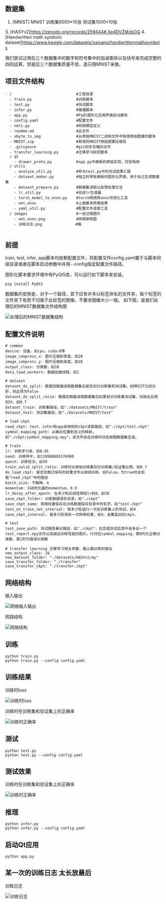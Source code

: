 ## 数据集 
1. [MNIST] MNIST 训练集6000\*10张 测试集1000\*10张

[//]: # (2. [Extended MNIST]https://www.kaggle.com/datasets/crawford/emnist?resource=download)
3. [HASYv2]https://zenodo.org/records/259444#.Xe4DVZMzbOQ
4. [Handwritten math symbols dataset]https://www.kaggle.com/datasets/xainano/handwrittenmathsymbols

我们尝试过用后三个数据集中的数字和符号集中的加减乘除以及括号来完成完整的四则运算，但是后三个数据集质量不佳，遂只用MNIST来做。

## 项目文件结构
```
- /                             #工程目录
  - train.py                    #训练脚本
  - test.py                     #测试脚本
  - infer.py                    #推理脚本
  - app.py                      #PyQt图形化应用界面启动脚本
  - config.yaml                 #配置文件
  - nets.py                     #网络模型定义
  - readme.md                   #此文件
  - ubyte_to_img                #从原始MNIST二进制文件中取得原始图像的脚本
  - MNIST.zip                   #取得的MNIST原始图像压缩包
  - .gitignore                  #git同步忽略的文件
  - transfer_learning.py        #迁移学习研究脚本
  / qt
    - drawer_proto.py           #app.py中画板的原始实现，仅存档用
  / utils
    - analyse_util.py           #参与test.py中的测试结果汇报
    - dataset_maker.py          #独立的带有画板的图形化界面，用于自己生成数据集
    - dataset_prepare.py        #数据集读取以及预处理方法
    - lr_util.py                #动态lr生成器
    - torch_model_to_onnx.py    #torch网络转onnx可视化工具
    - net.onnx                  #上面脚本转换结果
    - yaml_util.py              #配置文件读取工具
  / images                      #一些过程图片
    - net.onnx.png              #网络架构图
    - 训练日志.png               #略
    
```

## 前提
train, test, infer, app脚本均依赖配置文件，将配置文件config.yaml置于与脚本同级目录或者在脚本启动参数中并用--config指定配置文件路径。

图形化脚本要求环境中有PyQt5库，可以运行如下脚本来安装。

```commandline
pip install PyQt5
```

数据集的安排是，对于一个路径，其下应有许多以标签命名的文件夹，每个标签的文件夹下有若干归属于此标签的图像，不要求图像大小一致。
如下图，是我们处理后的MNIST数据集文件结构图

![处理后的MNIST数据集结构](.\images\dataset_structure.png)  
## 配置文件说明
```
# common
device: 设备，如cpu，cuda:0等
image_compress_x: 图片压缩到宽度，如28
image_compress_y: 图片压缩到高度，如28
output_class: 分类数，如10
data_load_workers: 数据加载线程，如1

# dataset
dataset_do_split: 数据加载器读取数据集后是否划分训练集和测试集。如MNIST已经分好，则此项为False
dataset_do_split_ratio: 数据加载器读取数据集后如果划分训练集测试集，则按此比例划分，如0.7
dataset_train: 训练集路径，如"./datasets/MNIST/train"
dataset_test: 测试集路径，如"./datasets/MNIST/test"

# load ckpt
read_ckpt: test、infer和app会用到的ckpt读取路径，如"./ckpt/test.ckpt"
symbol_mapping_path: 从输出位置到含义的映射，如"./ckpt/symbol_mapping.npy"。该文件会在训练时动态根据数据集生成。

# train
lr: 训练学习率，如0.01
seed: 训练种子，如119908801576900
epoch: 训练轮次，如50
train_valid_split_ratio: 训练时从原始训练集划分训练集/验证集比例，如0.7
do_load_ckpt: 是否加载已保存的权重文件以继续训练，如False。为true时会加载"read_ckpt"中的路径
batch_size: 不解释，4
momentum: SGD优化器的momentum，0.9
lr_decay_after_epoch: 在多少轮后线性降低lr到0，如10
save_ckpt_folder: 训练数据保存目录，如"./ckpt"
save_ckpt_name: 网络权重保存在训练数据保存目录中的名字，如"test.ckpt"
test_on_train_set_interval: 每多少轮运行一次在训练集上的测试，如4
save_ckpt_interval: 每多少轮保存一次网络权重，如4，会覆盖旧的ckpt。

# test
test_save_path: 测试报告暴论路径，如"./ckpt"，在完成测试后其中会多出一个test_report.npy文件以及描述训练性能的图片。行对应symbol_mapping，第0列为正确分类数，第1列为错误分类数

# transfer learning 迁移学习相关参数，跟上面训练时类似
new_output_class: 16 
new_dataset_folder: "./datasets/HASYv2/my"
save_transfer_folder: "./transfer"
save_transfer_ckpt: "./transfer.ckpt"
```

## 网络结构

输入输出

![网络输入输出](.\images\模型输入输出.png)

网路结构

![网络结构](.\images\net.onnx.png)




## 训练

```commandline
python train.py
python train.py --config config.yaml
```

## 训练结果
训练时loss

![训练时loss](.\images\train_loss.png)

训练时在训练集和验证集上的正确率

![训练时正确率](.\images\train_success_rate.png)



## 测试

```commandline
python test.py
python test.py --config config.yaml
```

## 测试效果
训练时在训练集和验证集上的正确率

![训练时正确率](.\images\test_success_rate.png)

## 推理

```commandline
python infer.py
python infer.py --config config.yaml
```

## 启动Qt应用

```commandline
python app.py
```

## 某一次的训练日志 太长放最后
训练日志

![训练日志](.\images\训练日志.png)  